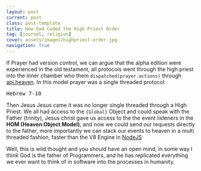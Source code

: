 ```yaml
---
layout: post
current: post
class: post-template
title: How God Coded the High Priest Order
tag: [journal, religion]
cover: assets/images/highpriest-order.jpg
navigation: True
---
```



<p>If Prayer had version control, we can argue that the alpha edition were experienced in the old testament, all protocols went through the high priest into the inner chamber who them <code>dispatched(prayer.actions)</code> through <a href="#">api.heaven</a>. In this model prayer was a single threaded protocol. </p>

<pre>Hebrew 7-10</pre>

<p>Then Jesus Jesus came it was no longer single threaded through a High Priest. We all had access to the <code>{Global}</code> Object and could speak with the Father (trinity), Jesus christ gave us access to the the event listeners in the <b>HOM (Heaven Object Model)</b>, and now we could send our requests directly to the father, more importantly we can stack our events to heaven in a multi threaded fashion, faster than the V8 Engine in <a href="https://nodejs.com">NodeJS</a>

<p>Well, this is wild thought and you should have an open mind, in some way I think God is the father of Programmers, and he has replicated everything we ever want to think of in software into the processes in humanity. </p> 